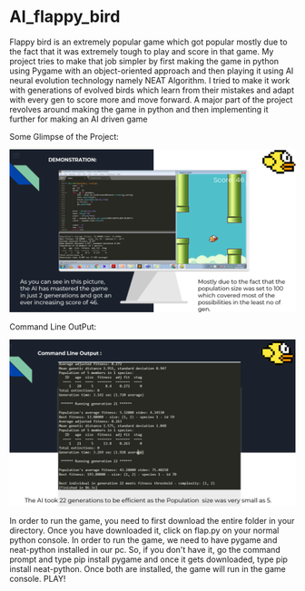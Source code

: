 # AI_flappy_bird
Flappy bird is an extremely popular game which got popular mostly due to the fact that it was extremely tough to play and score in that game. My project tries to make that job simpler by first making the game in python using Pygame with an object-oriented approach and then playing it using AI neural evolution technology namely NEAT Algorithm. I tried to make it work with generations of evolved birds which learn from their mistakes and adapt with every gen to score more and move forward. A major part of the project revolves around making the game in python and then implementing it further for making an AI driven game 

Some Glimpse of the Project: 

![](visuals/Demonstration.PNG)

Command Line OutPut: 

![](visuals/Command_Line.PNG)

In order to run the game, you need to first download the entire folder in your directory. 
Once you have downloaded it, click on flap.py on your normal python console. 
In order to run the game, we need to have pygame and neat-python installed in our pc.
So, if you don't have it, go the command prompt and type pip install pygame and once it gets
downloaded, type pip install neat-python.
Once both are installed, the game will run in the game console.
PLAY!
